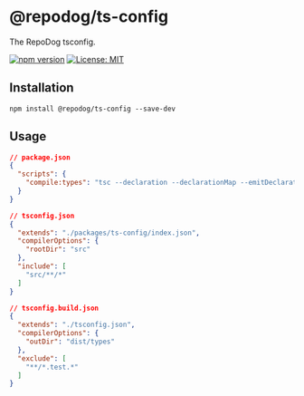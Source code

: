 # @repodog/ts-config

The RepoDog tsconfig.

[![npm version](https://badge.fury.io/js/%40repodog%2Fts-config.svg)](https://badge.fury.io/js/%40repodog%2Fts-config)
[![License: MIT](https://img.shields.io/badge/License-MIT-yellow.svg)](LICENSE)

## Installation

```shell
npm install @repodog/ts-config --save-dev
```

## Usage

```json
// package.json
{
  "scripts": {
    "compile:types": "tsc --declaration --declarationMap --emitDeclarationOnly --project ./tsconfig.build.json"
  }
}
```

```json
// tsconfig.json
{
  "extends": "./packages/ts-config/index.json",
  "compilerOptions": {
    "rootDir": "src"
  },
  "include": [
    "src/**/*"
  ]
}
```

```json
// tsconfig.build.json
{
  "extends": "./tsconfig.json",
  "compilerOptions": {
    "outDir": "dist/types"
  },
  "exclude": [
    "**/*.test.*"
  ]
}
```
